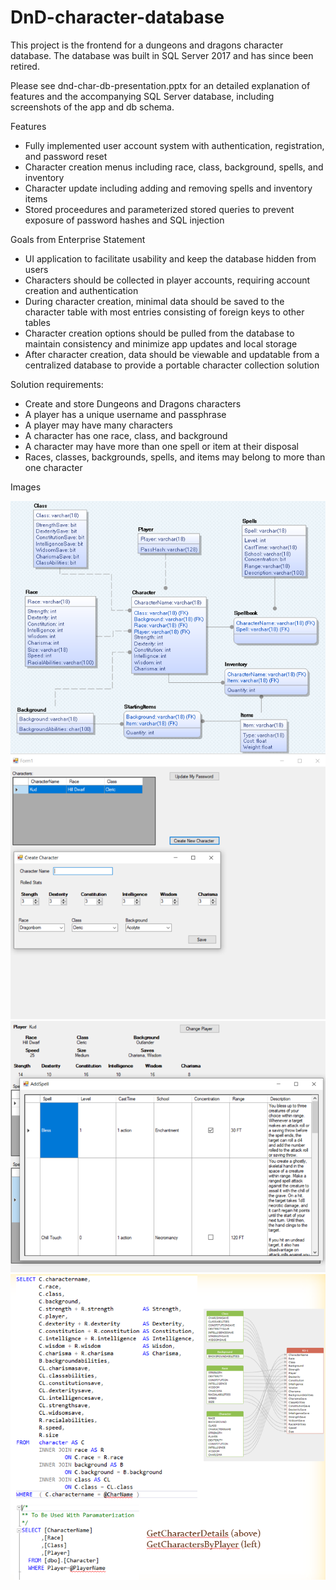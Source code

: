 # DnD-character-database
This project is the frontend for a dungeons and dragons character database. The database was built in SQL Server 2017 and has since been retired.

Please see dnd-char-db-presentation.pptx for an detailed explanation of features and the accompanying SQL Server database, including screenshots of the app and db schema.

Features
- Fully implemented user account system with authentication, registration, and password reset
- Character creation menus including race, class, background, spells, and inventory
- Character update including adding and removing spells and inventory items
- Stored proceedures and parameterized stored queries to prevent exposure of password hashes and SQL injection


Goals from Enterprise Statement
- UI application to facilitate usability and keep the database hidden from users
- Characters should be collected in player accounts, requiring account creation and authentication
- During character creation, minimal data should be saved to the character table with most entries consisting of foreign keys to other tables 
- Character creation options should be pulled from the database to maintain consistency and minimize app updates and local storage
- After character creation, data should be viewable and updatable from a centralized database to provide a portable character collection solution


Solution requirements:
- Create and store Dungeons and Dragons characters
- A player has a unique username and passphrase
- A player may have many characters
- A character has one race, class, and background
- A character may have more than one spell or item at their disposal
- Races, classes, backgrounds, spells, and items may belong to more than one character

Images

![er-diagram](/imgs/er-diagram.png)
![character-table](/imgs/char-table.png)
![add-spell](/imgs/add-spell.png)
![db-sample](/imgs/db-sample.PNG)
